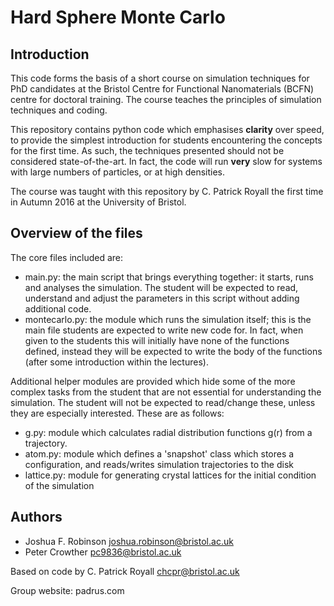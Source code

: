 # Hard Sphere Monte Carlo

## Introduction

This code forms the basis of a short course on simulation techniques for PhD candidates at the Bristol Centre for Functional Nanomaterials (BCFN) centre for doctoral training. The course teaches the principles of simulation techniques and coding.

This repository contains python code which emphasises **clarity** over speed, to provide the simplest introduction for students encountering the concepts for the first time. As such, the techniques presented should not be considered state-of-the-art. In fact, the code will run **very** slow for systems with large numbers of particles, or at high densities.

The course was taught with this repository by C. Patrick Royall the first time in Autumn 2016 at the University of Bristol.

## Overview of the files

The core files included are:
* main.py: the main script that brings everything together: it starts, runs and analyses the simulation. The student will be expected to read, understand and adjust the parameters in this script without adding additional code.
* montecarlo.py: the module which runs the simulation itself; this is the main file students are expected to write new code for. In fact, when given to the students this will initially have none of the functions defined, instead they will be expected to write the body of the functions (after some introduction within the lectures).

Additional helper modules are provided which hide some of the more complex tasks from the student that are not essential for understanding the simulation.  The student will not be expected to read/change these, unless they are especially interested. These are as follows:
* g.py: module which calculates radial distribution functions g(r) from a trajectory.
* atom.py: module which defines a 'snapshot' class which stores a configuration, and reads/writes simulation trajectories to the disk
* lattice.py: module for generating crystal lattices for the initial condition of the simulation

## Authors

* Joshua F. Robinson <joshua.robinson@bristol.ac.uk>
* Peter Crowther <pc9836@bristol.ac.uk>

Based on code by C. Patrick Royall <chcpr@bristol.ac.uk>

Group website: padrus.com